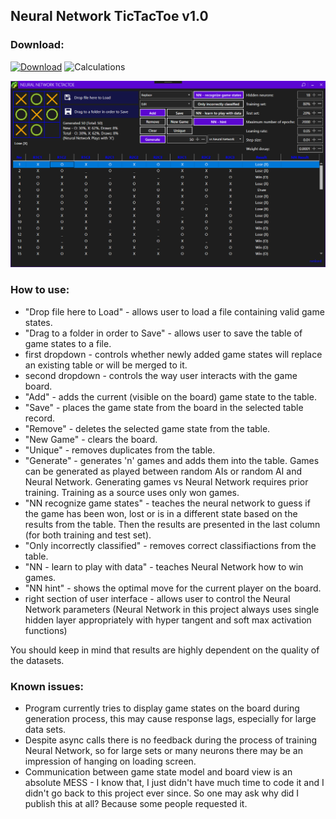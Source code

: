 ## Neural Network TicTacToe v1.0

### Download:

[![Download](https://img.shields.io/badge/download-NeuralNetworkTicTacToe--v1.0-blue.svg)](https://github.com/rvnlord/NeuralNetworkTicTacToe/releases/download/v1.0/TipTacToe.exe)
![Calculations](https://img.shields.io/badge/SHA--256-1DD49CED74D8C2E48E1B49F13DCEF4E2985F0C6EA7938FDFA942CA579F7967A7-darkgreen.svg)

   ![Interface](/Images/2019-02-28_141837.png?raw=true)

### How to use:

* "Drop file here to Load" - allows user to load a file containing valid game states.
* "Drag to a folder in order to Save" - allows user to save the table of game states to a file.
* first dropdown - controls whether newly added game states will replace an existing table or will be merged to it.
* second dropdown - controls the way user interacts with the game board.
* "Add" - adds the current (visible on the board) game state to the table.
* "Save" - places the game state from the board in the selected table record.
* "Remove" - deletes the selected game state from the table.
* "New Game" - clears the board.
* "Unique" - removes duplicates from the table.
* "Generate" - generates 'n' games and adds them into the table. Games can be generated as played between random AIs or random AI and Neural Network. Generating games vs Neural Network requires prior training. Training as a source uses only won games.
* "NN recognize game states" - teaches the neural network to guess if the game has been won, lost or is in a different state based on the results from the table. Then the results are presented in the last column (for both training and test set).
* "Only incorrectly classified" - removes correct classifiactions from the table.
* "NN - learn to play with data" - teaches Neural Network how to win games.
* "NN hint" - shows the optimal move for the current player on the board.
* right section of user interface - allows user to control the Neural Network parameters (Neural Network in this project always uses single hidden layer appropriately with hyper tangent and soft max activation functions)

You should keep in mind that results are highly dependent on the quality of the datasets.


### Known issues:
* Program currently tries to display game states on the board during generation process, this may cause response lags, especially for large data sets.
* Despite async calls there is no feedback during the process of training Neural Network, so for large sets or many neurons there may be an impression of hanging on loading screen.
* Communication between game state model and board view is an absolute MESS - I know that, I just didn't have much time to code it and I didn't go back to this project ever since. So one may ask why did I publish this at all? Because some people requested it.










